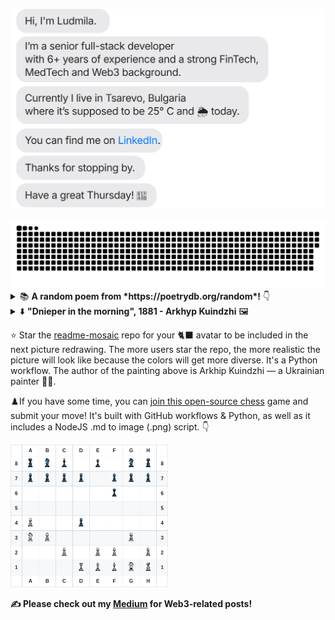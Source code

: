[![](https://raw.githubusercontent.com/milaabl/milaabl/main/chat.svg)](https://www.linkedin.com/in/ludmila-a-dev/)

<!-- https://github.com/milaabl/milaabl/assets/86361434/c35b0e6f-acf0-435e-920d-b90faa4788ad -->

<img alt="Snake eating my contributions for breakfast🧉" src="https://raw.githubusercontent.com/milaabl/milaabl-readme/preview/github-contribution-grid-snake.svg" />

<details>
  <summary>📚 <strong>A random poem from *https://poetrydb.org/random*!</strong> 👇 </summary>

<!-- Start poem -->
# 💮 On my Sister Joanna's Entrance into Her 33rd Year by *Major Henry Livingston, Jr.*

<p>
    On this thy natal day permit a friend -<br/>A brother - with thy joys his own to blend:<br/>In all gladness he would wish to share<br/>As willing in thy griefs a part to bear.<br/><br/>Meekly attend the ways of higher heav'n!<br/>Is much deny'd? Yet much my dear is giv'n.<br/>Thy health, thy reason unimpaired remain<br/>And while as new fal'n snows thy spotless fame<br/>The partner of thy life, attentive - kind -<br/>And blending e'en the interests of the mind.<br/><br/>What bliss is thine when fore thy glistring eye<br/>Thy lovely infant train pass jocund by!<br/>The ruddy cheek, the smiling morning face<br/>Denote a healthy undegenerate race:<br/>In them renew'd, you'll live and live again,<br/>And children's children's children lisp thy name.<br/>Bright be the skies where'er my sister goes<br/>Nor scowling tempests injure her repose -<br/>The field of life with roses thick be strow'd<br/>Nor one sharp thorn lie lurking in the road.<br/>Thy ev'ry path be still a path of peace<br/>And each revolving year thy joys increase;<br/>Till hours and years of time itself be o'er<br/>And one eternal day around thee pour.
</p>

***
<!-- End poem -->
</details>

<details>
<summary>
  ⬇️ <strong>"Dnieper in the morning", 1881 - Arkhyp Kuindzhi</strong> 🖼️
</summary>

<img width="49%" src="https://raw.githubusercontent.com/milaabl/readme-mosaic/main/data/input.jpg" alt="Original picture"/>
<img width="49%" src="https://raw.githubusercontent.com/milaabl/readme-mosaic/main/data/output.jpg" alt="Output picture"/>
<img width="70%" src="https://raw.githubusercontent.com/milaabl/readme-mosaic/main/data/output.gif" alt="Output GIF"/>
</details>

⭐ Star the [readme-mosaic](https://github.com/milaabl/readme-mosaic) repo for your 🐈‍⬛ avatar to be included in the next picture redrawing. The more users star the repo, the more realistic the picture will look like because the colors will get more diverse. It's a Python workflow. The author of the painting above is Arkhip Kuindzhi — a Ukrainian painter 💙💛.

♟️If you have some time, you can [join this open-source chess](https://github.com/milaabl/readme-chess) game and submit your move! It's built with GitHub workflows & Python, as well as it includes a NodeJS .md to image (.png) script. 👇

<a href="https://github.com/milaabl/readme-chess/blob/master/README.md"><img src="https://raw.githubusercontent.com/milaabl/readme-chess/master/chess.png" alt="README chess dynamic game preview" width="50%" /></a>

<strong>✍️ Please check out my <a href="https://medium.com/@milaabl2405">Medium</a> for Web3-related posts!</strong>
